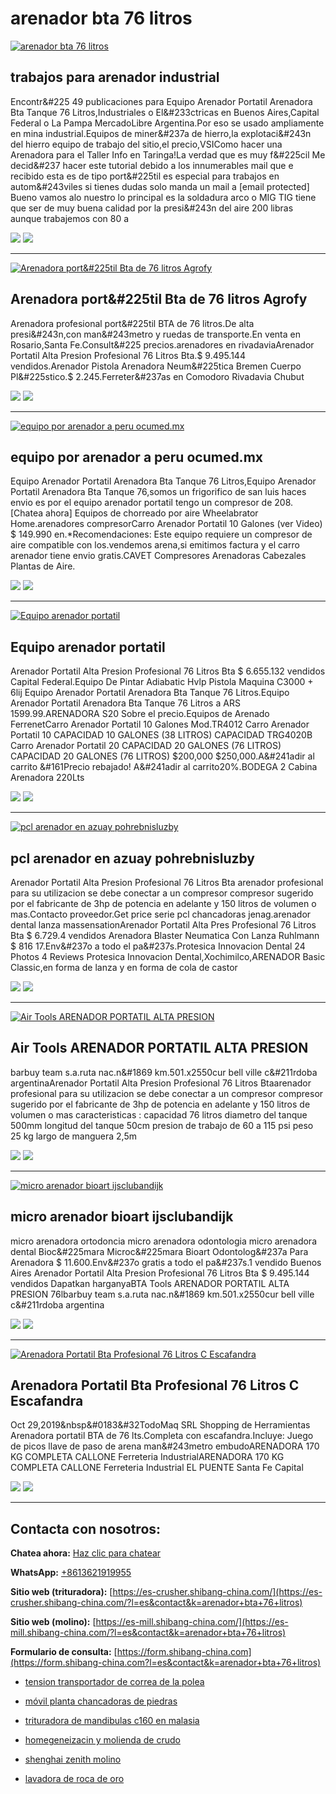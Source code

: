 # arenador bta 76 litros

<a href="https://swt.shibang-china.com/?l=es&img&k=arenador+bta+76+litros" target="_blank">![arenador bta 76 litros](http://static.shibang-china.com/all-800x300/1120.jpg)</a>

## trabajos para arenador industrial
Encontr&#225 49 publicaciones para Equipo Arenador Portatil Arenadora Bta Tanque 76 Litros,Industriales o El&#233ctricas en Buenos Aires,Capital Federal o La Pampa MercadoLibre Argentina.Por eso se usado ampliamente en mina industrial.Equipos de miner&#237a de hierro,la explotaci&#243n del hierro equipo de trabajo del sitio,el precio,VSIComo hacer una Arenadora para el Taller Info en Taringa!La verdad que es muy f&#225cil Me decid&#237 hacer este tutorial debido a los innumerables mail que e recibido esta es de tipo port&#225til es especial para trabajos en autom&#243viles si tienes dudas solo manda un mail a [email protected] Bueno vamos alo nuestro lo principal es la soldadura arco o MIG TIG tiene que ser de muy buena calidad por la presi&#243n del aire 200 libras aunque trabajemos con 80 a


<a href="https://whatsapp.shibangsoft.com/WhatsApp.php" target="_blank" title="WhatsApp">![](http://static.shibang-china.com/icon/whatsapp.png)</a> <a href="https://swt.shibang-china.com/?l=es&icon&k=arenador+bta+76+litros" target="_blank">![](http://static.shibang-china.com/icon/chat-es.png)</a>

---

<a href="https://swt.shibang-china.com/?l=es&img&k=arenador+bta+76+litros" target="_blank">![Arenadora port&#225til Bta de 76 litros Agrofy](http://static.shibang-china.com/all-800x300/492.jpg)</a>

## Arenadora port&#225til Bta de 76 litros Agrofy
Arenadora profesional port&#225til BTA de 76 litros.De alta presi&#243n,con man&#243metro y ruedas de transporte.En venta en Rosario,Santa Fe.Consult&#225 precios.arenadores en rivadaviaArenador Portatil Alta Presion Profesional 76 Litros Bta.$ 9.495.144 vendidos.Arenador Pistola Arenadora Neum&#225tica Bremen Cuerpo Pl&#225stico.$ 2.245.Ferreter&#237as en Comodoro Rivadavia Chubut


<a href="https://whatsapp.shibangsoft.com/WhatsApp.php" target="_blank" title="WhatsApp">![](http://static.shibang-china.com/icon/whatsapp.png)</a> <a href="https://swt.shibang-china.com/?l=es&icon&k=arenador+bta+76+litros" target="_blank">![](http://static.shibang-china.com/icon/chat-es.png)</a>

---

<a href="https://swt.shibang-china.com/?l=es&img&k=arenador+bta+76+litros" target="_blank">![equipo por arenador a peru ocumed.mx](http://static.shibang-china.com/all-800x300/694.jpg)</a>

## equipo por arenador a peru ocumed.mx
Equipo Arenador Portatil Arenadora Bta Tanque 76 Litros,Equipo Arenador Portatil Arenadora Bta Tanque 76,somos un frigorifico de san luis haces envio es por el equipo arenador portatil tengo un compresor de 208.[Chatea ahora] Equipos de chorreado por aire Wheelabrator Home.arenadores compresorCarro Arenador Portatil 10 Galones (ver Video) $ 149.990 en.*Recomendaciones: Este equipo requiere un compresor de aire compatible con los.vendemos arena,si emitimos factura y el carro arenador tiene envio gratis.CAVET Compresores Arenadoras Cabezales Plantas de Aire.


<a href="https://whatsapp.shibangsoft.com/WhatsApp.php" target="_blank" title="WhatsApp">![](http://static.shibang-china.com/icon/whatsapp.png)</a> <a href="https://swt.shibang-china.com/?l=es&icon&k=arenador+bta+76+litros" target="_blank">![](http://static.shibang-china.com/icon/chat-es.png)</a>

---

<a href="https://swt.shibang-china.com/?l=es&img&k=arenador+bta+76+litros" target="_blank">![Equipo arenador portatil](http://static.shibang-china.com/all-800x300/439.jpg)</a>

## Equipo arenador portatil
Arenador Portatil Alta Presion Profesional 76 Litros Bta $ 6.655.132 vendidos Capital Federal.Equipo De Pintar Adiabatic Hvlp Pistola Maquina C3000 + 6lij Equipo Arenador Portatil Arenadora Bta Tanque 76 Litros.Equipo Arenador Portatil Arenadora Bta Tanque 76 Litros a ARS 1599.99.ARENADORA S20 Sobre el precio.Equipos de Arenado FerrenetCarro Arenador Portatil 10 Galones Mod.TR4012 Carro Arenador Portatil 10 CAPACIDAD 10 GALONES (38 LITROS) CAPACIDAD TRG4020B Carro Arenador Portatil 20 CAPACIDAD 20 GALONES (76 LITROS) CAPACIDAD 20 GALONES (76 LITROS) $200,000 $250,000.A&#241adir al carrito &#161Precio rebajado! A&#241adir al carrito20%.BODEGA 2 Cabina Arenadora 220Lts


<a href="https://whatsapp.shibangsoft.com/WhatsApp.php" target="_blank" title="WhatsApp">![](http://static.shibang-china.com/icon/whatsapp.png)</a> <a href="https://swt.shibang-china.com/?l=es&icon&k=arenador+bta+76+litros" target="_blank">![](http://static.shibang-china.com/icon/chat-es.png)</a>

---

<a href="https://swt.shibang-china.com/?l=es&img&k=arenador+bta+76+litros" target="_blank">![pcl arenador en azuay pohrebnisluzby](http://static.shibang-china.com/all-800x300/1196.jpg)</a>

## pcl arenador en azuay pohrebnisluzby
Arenador Portatil Alta Presion Profesional 76 Litros Bta arenador profesional para su utilizacion se debe conectar a un compresor compresor sugerido por el fabricante de 3hp de potencia en adelante y 150 litros de volumen o mas.Contacto proveedor.Get price serie pcl chancadoras jenag.arenador dental lanza massensationArenador Portatil Alta Pres Profesional 76 Litros Bta $ 6.729.4 vendidos Arenadora Blaster Neumatica Con Lanza Ruhlmann $ 816 17.Env&#237o a todo el pa&#237s.Protesica Innovacion Dental 24 Photos 4 Reviews Protesica Innovacion Dental,Xochimilco,ARENADOR Basic Classic,en forma de lanza y en forma de cola de castor


<a href="https://whatsapp.shibangsoft.com/WhatsApp.php" target="_blank" title="WhatsApp">![](http://static.shibang-china.com/icon/whatsapp.png)</a> <a href="https://swt.shibang-china.com/?l=es&icon&k=arenador+bta+76+litros" target="_blank">![](http://static.shibang-china.com/icon/chat-es.png)</a>

---

<a href="https://swt.shibang-china.com/?l=es&img&k=arenador+bta+76+litros" target="_blank">![Air Tools ARENADOR PORTATIL ALTA PRESION](http://static.shibang-china.com/all-800x300/1089.jpg)</a>

## Air Tools ARENADOR PORTATIL ALTA PRESION
barbuy team s.a.ruta nac.n&#1869 km.501.x2550cur bell ville c&#211rdoba argentinaArenador Portatil Alta Presion Profesional 76 Litros Btaarenador profesional para su utilizacion se debe conectar a un compresor compresor sugerido por el fabricante de 3hp de potencia en adelante y 150 litros de volumen o mas caracteristicas : capacidad 76 litros diametro del tanque 500mm longitud del tanque 50cm presion de trabajo de 60 a 115 psi peso 25 kg largo de manguera 2,5m


<a href="https://whatsapp.shibangsoft.com/WhatsApp.php" target="_blank" title="WhatsApp">![](http://static.shibang-china.com/icon/whatsapp.png)</a> <a href="https://swt.shibang-china.com/?l=es&icon&k=arenador+bta+76+litros" target="_blank">![](http://static.shibang-china.com/icon/chat-es.png)</a>

---

<a href="https://swt.shibang-china.com/?l=es&img&k=arenador+bta+76+litros" target="_blank">![micro arenador bioart ijsclubandijk](http://static.shibang-china.com/all-800x300/395.jpg)</a>

## micro arenador bioart ijsclubandijk
micro arenadora ortodoncia micro arenadora odontologia micro arenadora dental Bioc&#225mara Microc&#225mara Bioart Odontolog&#237a Para Arenadora $ 11.600.Env&#237o gratis a todo el pa&#237s.1 vendido Buenos Aires Arenador Portatil Alta Presion Profesional 76 Litros Bta $ 9.495.144 vendidos Dapatkan harganyaBTA Tools ARENADOR PORTATIL ALTA PRESION 76lbarbuy team s.a.ruta nac.n&#1869 km.501.x2550cur bell ville c&#211rdoba argentina


<a href="https://whatsapp.shibangsoft.com/WhatsApp.php" target="_blank" title="WhatsApp">![](http://static.shibang-china.com/icon/whatsapp.png)</a> <a href="https://swt.shibang-china.com/?l=es&icon&k=arenador+bta+76+litros" target="_blank">![](http://static.shibang-china.com/icon/chat-es.png)</a>

---

<a href="https://swt.shibang-china.com/?l=es&img&k=arenador+bta+76+litros" target="_blank">![Arenadora Portatil Bta Profesional 76 Litros C Escafandra](http://static.shibang-china.com/all-800x300/527.jpg)</a>

## Arenadora Portatil Bta Profesional 76 Litros C Escafandra
Oct 29,2019&nbsp&#0183&#32TodoMaq SRL Shopping de Herramientas Arenadora portatil BTA de 76 lts.Completa con escafandra.Incluye: Juego de picos llave de paso de arena man&#243metro embudoARENADORA 170 KG COMPLETA CALLONE Ferreteria IndustrialARENADORA 170 KG COMPLETA CALLONE Ferreteria Industrial EL PUENTE Santa Fe Capital


<a href="https://whatsapp.shibangsoft.com/WhatsApp.php" target="_blank" title="WhatsApp">![](http://static.shibang-china.com/icon/whatsapp.png)</a> <a href="https://swt.shibang-china.com/?l=es&icon&k=arenador+bta+76+litros" target="_blank">![](http://static.shibang-china.com/icon/chat-es.png)</a>

---
## Contacta con nosotros:

**Chatea ahora:** [Haz clic para chatear](https://swt.shibang-china.com?l=es&contact&k=arenador+bta+76+litros)

**WhatsApp:**  [+8613621919955](https://whatsapp.shibangsoft.com/WhatsApp.php)

**Sitio web (trituradora):** [https://es-crusher.shibang-china.com/](https://es-crusher.shibang-china.com/?l=es&contact&k=arenador+bta+76+litros)

**Sitio web (molino):** [https://es-mill.shibang-china.com/](https://es-mill.shibang-china.com/?l=es&contact&k=arenador+bta+76+litros)

**Formulario de consulta:** [https://form.shibang-china.com](https://form.shibang-china.com?l=es&contact&k=arenador+bta+76+litros)

* [tension transportador de correa de la polea](../71/tension%20transportador%20de%20correa%20de%20la%20polea.md)

* [móvil planta chancadoras de piedras](../71/m%C3%B3vil%20planta%20chancadoras%20de%20piedras.md)

* [trituradora de mandibulas c160 en malasia](../76/trituradora%20de%20mandibulas%20c160%20en%20malasia.md)

* [homegeneizacin y molienda de crudo](../78/homegeneizacin%20y%20molienda%20de%20crudo.md)

* [shenghai zenith molino](../71/shenghai%20zenith%20molino.md)

* [lavadora de roca de oro](../75/lavadora%20de%20roca%20de%20oro.md)